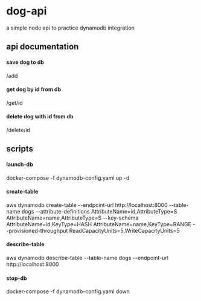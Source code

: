 # dog-api
a simple node api to practice dynamodb integration

## api documentation

#### save dog to db
/add

#### get dog by id from db
/get/id

#### delete dog with id from db
/delete/id

## scripts

#### launch-db
docker-compose -f dynamodb-config.yaml up -d

#### create-table 
aws dynamodb create-table --endpoint-url http://localhost:8000 --table-name dogs --attribute-definitions AttributeName=id,AttributeType=S AttributeName=name,AttributeType=S --key-schema AttributeName=id,KeyType=HASH AttributeName=name,KeyType=RANGE --provisioned-throughput ReadCapacityUnits=5,WriteCapacityUnits=5

#### describe-table
aws dynamodb describe-table --table-name dogs --endpoint-url http://localhost:8000

#### stop-db
docker-compose -f dynamodb-config.yaml down